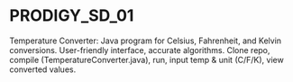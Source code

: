 # PRODIGY_SD_01
Temperature Converter: Java program for Celsius, Fahrenheit, and Kelvin conversions. User-friendly interface, accurate algorithms. Clone repo, compile (TemperatureConverter.java), run, input temp &amp; unit (C/F/K), view converted values.
